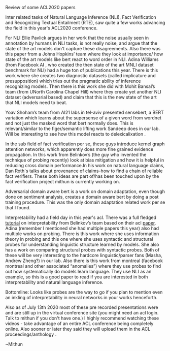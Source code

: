 Review of some ACL2020 papers 


Inter related tasks of Natural Language Inference (NLI), Fact Verification and Recognizing Textual Entailment (RTE), saw quite a few works advancing the field in this year's ACL2020 conference. 


For NLI Ellie Pavlick argues in her work that the noise usually seen in annotation by humans in NLI tasks, is not really noise, and argue that the state of the art models don't capture these disagreements.  Also there was this paper from a Johns Hopkins’ team where they look at importance/ how state of the art models like bert react to word order in NLI. Adina Williams (from Facebook AI , who created the then state of the art MNLI dataset benchmark for NLI) had a huge ton of publications this year. There is this work where she creates two diagnostic datasets (called implicature and presupposition) which tries out the pragmatic ability of inference recognizing models. Then there is this work she did with Mohit Bansal’s team (from UNorth Carolina Chapel Hill) where they create yet another NLI dataset (adversarial based) and claim that this is the new state of the art that NLI models need to beat.

Yoav Shoham’s team from AI21 labs in tel-aviv presented sensebert, a BERT variation which learns about the supersense of a given word from wordnet and not just the masked word that bert normally does. This is relevant/similar to the figer/semantic lifting work Sandeep does in our lab. Will be interesting to see how this model reacts to delexicalixation . 

In the sub field of fact verification per se, these guys introduce kernel graph attention networks, which apparently does more fine grained evidence propagation. In this work from Belinkov’s (the guy who invented the technique of probing recently) look at bias mitigation and how it is helpful in reducing cross domain performance.In his work on natural language claims, Dan Roth`s talks about provenance of claims-how to find a chain of reliable fact verifiers. These both ideas are part of/has been touched upon by the fact verification project mithun is currently working on.

Adversarial domain aware bert is a work on domain adaptation, even though done on sentiment analysis, creates a domain aware bert by doing a post training procedure. This was the only domain adaptation related work per se that I found.

Interpretability had a field day in this year's acl. There was a full fledged [tutorial](https://slideslive.com/38928626/interpretability-and-analysis-in-neural-nlp) on interpretability from Belinkov’s team based on their acl [paper](https://www.aclweb.org/anthology/2020.acl-tutorials.1.pdf). Adina (remember I mentioned she had multiple papers this year) also had multiple works on probing. There is this work where she uses information theory in probing and this one where she uses syntactic and structural probes for understanding linguistic structure learned by models. She also has a work on comparing structural probes with syntactic probes. Both of these will be very interesting to the hardcore linguistic/parser fans (Masha, Andrew Zheng?) in our lab. Also there is this work from montreal (facebook montreal and other associated “anomalies”) where they use probes to find out how systematically do models learn language. They use NLI as an example, so this is a good paper to read if you are interested in both interpretability and natural language inference. 

Bottomline: Looks like probes are the way to go if you plan to mention even an inkling of interpretability in neural networks in your works henceforth.

Also as of July 13th 2020 most of these pre recorded presentations were and are still up in the virtual conference site (you might need an acl login. Talk to mithun if you don't have one.) I highly recommend watching these videos - take advantage of an entire ACL conference being completely online.
Also sooner or later they said they will upload them in the ACL proceedings/anthology .

~Mithun


